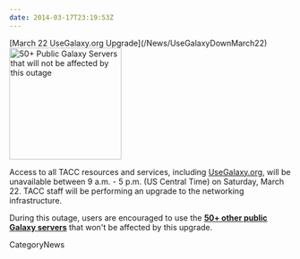 ```yaml
---
date: 2014-03-17T23:19:53Z
---
```

<div class='newsItemHeader'>[March 22 UseGalaxy.org Upgrade](/News/UseGalaxyDownMarch22)</div>

<div class='right'><a href='/PublicGalaxyServers'><img src='/PublicGalaxyServers/50PlusSlide.png' alt='50+ Public Galaxy Servers that will not be affected by this outage' width="200" /></a></div>

Access to all TACC resources and services, including [UseGalaxy.org](https://usegalaxy.org), will be unavailable between 9 a.m. - 5 p.m. (US Central Time) on Saturday, March 22.  TACC staff will be performing an upgrade to the networking infrastructure.

During this outage, users are encouraged to use the **[50+ other public Galaxy servers](/PublicGalaxyServers)** that won't be affected by this upgrade.


CategoryNews
